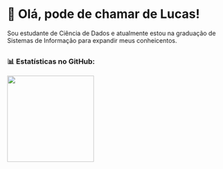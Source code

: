 # 👋 Olá, pode de chamar de Lucas!
Sou estudante de Ciência de Dados e atualmente estou na graduação de Sistemas de Informação para expandir meus conheicentos.
##
### 📊 Estatísticas no GitHub:
<a href="https://github.com/0rfreitas">
  <img height=200 align="center" src="https://github-readme-stats.vercel.app/api?username=0rfreitas&locale=pt-br&show_icons=true&include_all_commits=true&count_private=true&\&rank_icon=github" />
</a>
